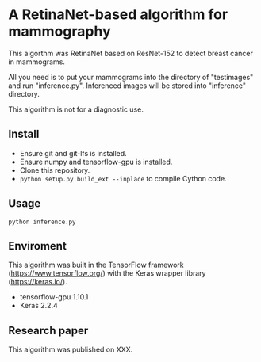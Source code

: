 # A RetinaNet-based algorithm for mammography
This algorthm was RetinaNet based on ResNet-152 to detect breast cancer in mammograms.

All you need is to put your mammograms into the directory of "testimages" and run "inference.py".
Inferenced images will be stored into "inference" directory.

This algorithm is not for a diagnostic use.

## Install

- Ensure git and git-lfs is installed.
- Ensure numpy and tensorflow-gpu is installed.
- Clone this repository.
- `python setup.py build_ext --inplace` to compile Cython code.

## Usage
`python inference.py`

## Enviroment
This algorithm was built in the TensorFlow framework (https://www.tensorflow.org/) with the Keras wrapper library (https://keras.io/).

- tensorflow-gpu 1.10.1
- Keras 2.2.4

## Research paper
This algorithm was published on XXX.
